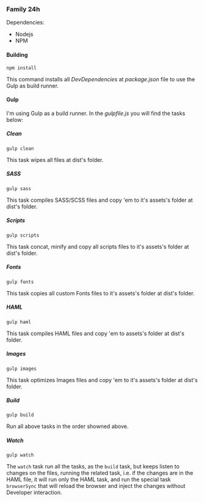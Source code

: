 ### Family 24h

Dependencies: 
 * Nodejs
 * NPM

#### Building
```
npm install
```
This command installs all _DevDependencies_ at _package.json_ file to use the Gulp as build runner.

#### Gulp

I'm using Gulp as a build runner.
In the _gulpfile.js_ you will find the tasks below:

##### Clean
```
gulp clean
```
This task wipes all files at dist's folder.

##### SASS
```
gulp sass
```
This task compiles SASS/SCSS files and copy 'em to it's assets's folder at dist's folder.

##### Scripts
```
gulp scripts
```
This task concat, minify and copy all scripts files to it's assets's folder at dist's folder.

##### Fonts
```
gulp fonts
```
This task copies all custom Fonts files to it's assets's folder at dist's folder.

##### HAML
```
gulp haml
```
This task compiles HAML files and copy 'em to assets's folder at dist's folder.

##### Images
```
gulp images
```
This task optimizes Images files and copy 'em to it's assets's folder at dist's folder.

##### Build
```
gulp build
```
Run all above tasks in the order showned above.

##### Watch
```
gulp watch
```
The `watch` task run all the tasks, as the `build` task, but keeps listen to changes on the files, running the related task, i.e. if the changes are in the HAML file, it will run only the HAML task, and run the special task `browserSync` that will reload the browser and inject the changes without Developer interaction.